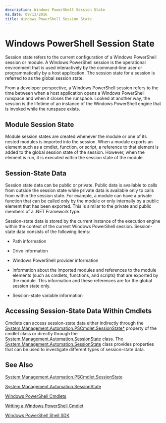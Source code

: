 ```yaml
---
description: Windows PowerShell Session State
ms.date: 09/13/2016
title: Windows PowerShell Session State
---
```

# Windows PowerShell Session State

Session state refers to the current configuration of a Windows PowerShell session or module. A Windows PowerShell session is the operational environment that is used interactively by the command-line user or programmatically by a host application. The session state for a session is referred to as the global session state.

From a developer perspective, a Windows PowerShell session refers to the time between when a host application opens a Windows PowerShell runspace and when it closes the runspace. Looked at another way, the session is the lifetime of an instance of the Windows PowerShell engine that is invoked while the runspace exists.

## Module Session State

Module session states are created whenever the module or one of its nested modules is imported into the session. When a module exports an element such as a cmdlet, function, or script, a reference to that element is added to the global session state of the session. However, when the element is run, it is executed within the session state of the module.

## Session-State Data

Session state data can be public or private. Public data is available to calls from outside the session state while private data is available only to calls from within the session state. For example, a module can have a private function that can be called only by the module or only internally by a public element that has been exported. This is similar to the private and public members of a .NET Framework type.

Session-state data is stored by the current instance of the execution engine within the context of the current Windows PowerShell session. Session-state data consists of the following items:

- Path information

- Drive information

- Windows PowerShell provider information

- Information about the imported modules and references to the module elements (such as cmdlets, functions, and scripts) that are exported by the module. This information and these references are for the global session state only.

- Session-state variable information

## Accessing Session-State Data Within Cmdlets

Cmdlets can access session-state data either indirectly through the [System.Management.Automation.PSCmdlet.SessionState*](/dotnet/api/System.Management.Automation.PSCmdlet.SessionState) property of the cmdlet class or directly through the [System.Management.Automation.SessionState](/dotnet/api/System.Management.Automation.SessionState) class. The [System.Management.Automation.SessionState](/dotnet/api/System.Management.Automation.SessionState) class provides properties that can be used to investigate different types of session-state data.

## See Also

[System.Management.Automation.PSCmdlet.SessionState](/dotnet/api/System.Management.Automation.PSCmdlet.SessionState)

[System.Management.Automation.SessionState](/dotnet/api/System.Management.Automation.SessionState)

[Windows PowerShell Cmdlets](./cmdlet-overview.md)

[Writing a Windows PowerShell Cmdlet](./writing-a-windows-powershell-cmdlet.md)

[Windows PowerShell Shell SDK](../windows-powershell-reference.md)

